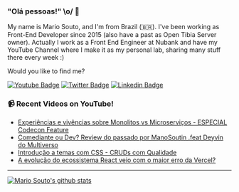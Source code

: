 ### "Olá pessoas!" \o/ 👋

My name is Mario Souto, and I'm from Brazil (🇧🇷). I've been working as Front-End Developer since 2015 (also have a past as Open Tibia Server owner). Actually I work as a Front End Engineer at Nubank and have my YouTube Channel where I make it as my personal lab, sharing many stuff there every week :)

Would you like to find me?

[![Youtube Badge](https://img.shields.io/badge/-Youtube-FF0000?style=flat-square&labelColor=FF0000&logo=youtube&logoColor=white&link=https://youtube.com/c/DevSoutinho)](https://youtube.com/c/DevSoutinho)
[![Twitter Badge](https://img.shields.io/badge/-Twitter-1ca0f1?style=flat-square&labelColor=1ca0f1&logo=twitter&logoColor=white&link=https://twitter.com/omariosouto)](https://twitter.com/omariosouto)
[![Linkedin Badge](https://img.shields.io/badge/-LinkedIn-blue?style=flat-square&logo=Linkedin&logoColor=white&link=https://www.linkedin.com/in/omariosouto)](https://www.linkedin.com/in/omariosouto)

### 📹 Recent Videos on YouTube!

<!-- YOUTUBE:START -->
- [Experiências e vivências sobre Monolitos vs Microserviços - ESPECIAL Codecon Feature](https://www.youtube.com/watch?v=kmUW7YCKYmM)
- [Comediante ou Dev? Review do passado por ManoSoutin .feat Deyvin do Multiverso](https://www.youtube.com/watch?v=zYAIdTcJErI)
- [Introdução a temas com CSS - CRUDs com Qualidade](https://www.youtube.com/watch?v=GfF4kVHTO_M)
- [A evolução do ecossistema React veio com o maior erro da Vercel?](https://www.youtube.com/watch?v=jztnqv6xxm8)
<!-- YOUTUBE:END -->

____


[![Mario Souto's github stats](https://github-readme-stats.vercel.app/api?username=omariosouto&theme=dark&show_icons=true&count_private=true)](https://github.com/omariosouto)
